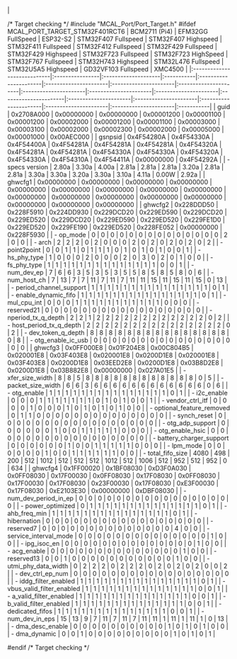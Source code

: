 |

/*	Target checking	*/
#include "MCAL_Port/Port_Target.h"
#ifdef MCAL_PORT_TARGET_STM32F401RCT6
                             | BCM2711 (Pi4)   | EFM32GG FullSpeed   | ESP32-S2   | STM32F407 Fullspeed   | STM32F407 Highspeed   | STM32F411 Fullspeed   | STM32F412 Fullspeed   | STM32F429 Fullspeed   | STM32F429 Highspeed   | STM32F723 Fullspeed   | STM32F723 HighSpeed   | STM32F767 Fullspeed   | STM32H743 Highspeed   | STM32L476 Fullspeed   | STM32U5A5 Highspeed   | GD32VF103 Fullspeed   | XMC4500    |
|:----------------------------|:----------------|:--------------------|:-----------|:----------------------|:----------------------|:----------------------|:----------------------|:----------------------|:----------------------|:----------------------|:----------------------|:----------------------|:----------------------|:----------------------|:----------------------|:----------------------|:-----------|
| guid                        | 0x2708A000      | 0x00000000          | 0x00000000 | 0x00001200            | 0x00001100            | 0x00001200            | 0x00002000            | 0x00001200            | 0x00001100            | 0x00003000            | 0x00003100            | 0x00002000            | 0x00002300            | 0x00002000            | 0x00005000            | 0x00001000            | 0x00AEC000 |
| gsnpsid                     | 0x4F54280A      | 0x4F54330A          | 0x4F54400A | 0x4F54281A            | 0x4F54281A            | 0x4F54281A            | 0x4F54320A            | 0x4F54281A            | 0x4F54281A            | 0x4F54330A            | 0x4F54330A            | 0x4F54320A            | 0x4F54330A            | 0x4F54310A            | 0x4F54411A            | 0x00000000            | 0x4F54292A |
| - specs version             | 2.80a           | 3.30a               | 4.00a      | 2.81a                 | 2.81a                 | 2.81a                 | 3.20a                 | 2.81a                 | 2.81a                 | 3.30a                 | 3.30a                 | 3.20a                 | 3.30a                 | 3.10a                 | 4.11a                 | 0.00W                 | 2.92a      |
| ghwcfg1                     | 0x00000000      | 0x00000000          | 0x00000000 | 0x00000000            | 0x00000000            | 0x00000000            | 0x00000000            | 0x00000000            | 0x00000000            | 0x00000000            | 0x00000000            | 0x00000000            | 0x00000000            | 0x00000000            | 0x00000000            | 0x00000000            | 0x00000000 |
| ghwcfg2                     | 0x228DDD50      | 0x228F5910          | 0x224DD930 | 0x229DCD20            | 0x229ED590            | 0x229DCD20            | 0x229ED520            | 0x229DCD20            | 0x229ED590            | 0x229ED520            | 0x229FE1D0            | 0x229ED520            | 0x229FE190            | 0x229ED520            | 0x228FE052            | 0x00000000            | 0x228F5930 |
| - op_mode                   | 0               | 0                   | 0          | 0                     | 0                     | 0                     | 0                     | 0                     | 0                     | 0                     | 0                     | 0                     | 0                     | 0                     | 2                     | 0                     | 0          |
| - arch                      | 2               | 2                   | 2          | 0                     | 2                     | 0                     | 0                     | 0                     | 2                     | 0                     | 2                     | 0                     | 2                     | 0                     | 2                     | 0                     | 2          |
| - point2point               | 0               | 0                   | 1          | 1                     | 0                     | 1                     | 1                     | 1                     | 0                     | 1                     | 0                     | 1                     | 0                     | 1                     | 0                     | 0                     | 1          |
| - hs_phy_type               | 1               | 0                   | 0          | 0                     | 2                     | 0                     | 0                     | 0                     | 2                     | 0                     | 3                     | 0                     | 2                     | 0                     | 1                     | 0                     | 0          |
| - fs_phy_type               | 1               | 1                   | 1          | 1                     | 1                     | 1                     | 1                     | 1                     | 1                     | 1                     | 1                     | 1                     | 1                     | 1                     | 0                     | 0                     | 1          |
| - num_dev_ep                | 7               | 6                   | 6          | 3                     | 5                     | 3                     | 5                     | 3                     | 5                     | 5                     | 8                     | 5                     | 8                     | 5                     | 8                     | 0                     | 6          |
| - num_host_ch               | 7               | 13                  | 7          | 7                     | 11                    | 7                     | 11                    | 7                     | 11                    | 11                    | 15                    | 11                    | 15                    | 11                    | 15                    | 0                     | 13         |
| - period_channel_support    | 1               | 1                   | 1          | 1                     | 1                     | 1                     | 1                     | 1                     | 1                     | 1                     | 1                     | 1                     | 1                     | 1                     | 1                     | 0                     | 1          |
| - enable_dynamic_fifo       | 1               | 1                   | 1          | 1                     | 1                     | 1                     | 1                     | 1                     | 1                     | 1                     | 1                     | 1                     | 1                     | 1                     | 1                     | 0                     | 1          |
| - mul_cpu_int               | 0               | 0                   | 0          | 1                     | 1                     | 1                     | 1                     | 1                     | 1                     | 1                     | 1                     | 1                     | 1                     | 1                     | 0                     | 0                     | 0          |
| - reserved21                | 0               | 0                   | 0          | 0                     | 0                     | 0                     | 0                     | 0                     | 0                     | 0                     | 0                     | 0                     | 0                     | 0                     | 0                     | 0                     | 0          |
| - nperiod_tx_q_depth        | 2               | 2                   | 1          | 2                     | 2                     | 2                     | 2                     | 2                     | 2                     | 2                     | 2                     | 2                     | 2                     | 2                     | 2                     | 0                     | 2          |
| - host_period_tx_q_depth    | 2               | 2                   | 2          | 2                     | 2                     | 2                     | 2                     | 2                     | 2                     | 2                     | 2                     | 2                     | 2                     | 2                     | 2                     | 0                     | 2          |
| - dev_token_q_depth         | 8               | 8                   | 8          | 8                     | 8                     | 8                     | 8                     | 8                     | 8                     | 8                     | 8                     | 8                     | 8                     | 8                     | 8                     | 0                     | 8          |
| - otg_enable_ic_usb         | 0               | 0                   | 0          | 0                     | 0                     | 0                     | 0                     | 0                     | 0                     | 0                     | 0                     | 0                     | 0                     | 0                     | 0                     | 0                     | 0          |
| ghwcfg3                     | 0x0FF000E8      | 0x01F204E8          | 0x00C804B5 | 0x020001E8            | 0x03F403E8            | 0x020001E8            | 0x0200D1E8            | 0x020001E8            | 0x03F403E8            | 0x0200D1E8            | 0x03EED2E8            | 0x0200D1E8            | 0x03B8D2E8            | 0x0200D1E8            | 0x03B882E8            | 0x00000000            | 0x027A01E5 |
| - xfer_size_width           | 8               | 8                   | 5          | 8                     | 8                     | 8                     | 8                     | 8                     | 8                     | 8                     | 8                     | 8                     | 8                     | 8                     | 8                     | 0                     | 5          |
| - packet_size_width         | 6               | 6                   | 3          | 6                     | 6                     | 6                     | 6                     | 6                     | 6                     | 6                     | 6                     | 6                     | 6                     | 6                     | 6                     | 0                     | 6          |
| - otg_enable                | 1               | 1                   | 1          | 1                     | 1                     | 1                     | 1                     | 1                     | 1                     | 1                     | 1                     | 1                     | 1                     | 1                     | 1                     | 0                     | 1          |
| - i2c_enable                | 0               | 0                   | 0          | 1                     | 1                     | 1                     | 1                     | 1                     | 1                     | 1                     | 0                     | 1                     | 0                     | 1                     | 0                     | 0                     | 1          |
| - vendor_ctrl_itf           | 0               | 0                   | 0          | 0                     | 1                     | 0                     | 0                     | 0                     | 1                     | 0                     | 1                     | 0                     | 1                     | 0                     | 1                     | 0                     | 0          |
| - optional_feature_removed  | 0               | 1                   | 1          | 0                     | 0                     | 0                     | 0                     | 0                     | 0                     | 0                     | 0                     | 0                     | 0                     | 0                     | 0                     | 0                     | 0          |
| - synch_reset               | 0               | 0                   | 0          | 0                     | 0                     | 0                     | 0                     | 0                     | 0                     | 0                     | 0                     | 0                     | 0                     | 0                     | 0                     | 0                     | 0          |
| - otg_adp_support           | 0               | 0                   | 0          | 0                     | 0                     | 0                     | 1                     | 0                     | 0                     | 1                     | 1                     | 1                     | 1                     | 1                     | 0                     | 0                     | 0          |
| - otg_enable_hsic           | 0               | 0                   | 0          | 0                     | 0                     | 0                     | 0                     | 0                     | 0                     | 0                     | 0                     | 0                     | 0                     | 0                     | 0                     | 0                     | 0          |
| - battery_charger_support   | 0               | 0                   | 0          | 0                     | 0                     | 0                     | 1                     | 0                     | 0                     | 1                     | 1                     | 1                     | 1                     | 1                     | 0                     | 0                     | 0          |
| - lpm_mode                  | 0               | 0                   | 0          | 0                     | 0                     | 0                     | 1                     | 0                     | 0                     | 1                     | 1                     | 1                     | 1                     | 1                     | 1                     | 0                     | 0          |
| - total_fifo_size           | 4080            | 498                 | 200        | 512                   | 1012                  | 512                   | 512                   | 512                   | 1012                  | 512                   | 1006                  | 512                   | 952                   | 512                   | 952                   | 0                     | 634        |
| ghwcfg4                     | 0x1FF00020      | 0x1BF08030          | 0xD3F0A030 | 0x0FF08030            | 0x17F00030            | 0x0FF08030            | 0x17F08030            | 0x0FF08030            | 0x17F00030            | 0x17F08030            | 0x23F00030            | 0x17F08030            | 0xE3F00030            | 0x17F08030            | 0xE2103E30            | 0x00000000            | 0xDBF08030 |
| - num_dev_period_in_ep      | 0               | 0                   | 0          | 0                     | 0                     | 0                     | 0                     | 0                     | 0                     | 0                     | 0                     | 0                     | 0                     | 0                     | 0                     | 0                     | 0          |
| - power_optimized           | 0               | 1                   | 1          | 1                     | 1                     | 1                     | 1                     | 1                     | 1                     | 1                     | 1                     | 1                     | 1                     | 1                     | 1                     | 0                     | 1          |
| - ahb_freq_min              | 1               | 1                   | 1          | 1                     | 1                     | 1                     | 1                     | 1                     | 1                     | 1                     | 1                     | 1                     | 1                     | 1                     | 1                     | 0                     | 1          |
| - hibernation               | 0               | 0                   | 0          | 0                     | 0                     | 0                     | 0                     | 0                     | 0                     | 0                     | 0                     | 0                     | 0                     | 0                     | 0                     | 0                     | 0          |
| - reserved7                 | 0               | 0                   | 0          | 0                     | 0                     | 0                     | 0                     | 0                     | 0                     | 0                     | 0                     | 0                     | 0                     | 0                     | 4                     | 0                     | 0          |
| - service_interval_mode     | 0               | 0                   | 0          | 0                     | 0                     | 0                     | 0                     | 0                     | 0                     | 0                     | 0                     | 0                     | 0                     | 0                     | 1                     | 0                     | 0          |
| - ipg_isoc_en               | 0               | 0                   | 0          | 0                     | 0                     | 0                     | 0                     | 0                     | 0                     | 0                     | 0                     | 0                     | 0                     | 0                     | 1                     | 0                     | 0          |
| - acg_enable                | 0               | 0                   | 0          | 0                     | 0                     | 0                     | 0                     | 0                     | 0                     | 0                     | 0                     | 0                     | 0                     | 0                     | 1                     | 0                     | 0          |
| - reserved13                | 0               | 0                   | 1          | 0                     | 0                     | 0                     | 0                     | 0                     | 0                     | 0                     | 0                     | 0                     | 0                     | 0                     | 1                     | 0                     | 0          |
| - utmi_phy_data_width       | 0               | 2                   | 2          | 2                     | 0                     | 2                     | 2                     | 2                     | 0                     | 2                     | 0                     | 2                     | 0                     | 2                     | 0                     | 0                     | 2          |
| - dev_ctrl_ep_num           | 0               | 0                   | 0          | 0                     | 0                     | 0                     | 0                     | 0                     | 0                     | 0                     | 0                     | 0                     | 0                     | 0                     | 0                     | 0                     | 0          |
| - iddg_filter_enabled       | 1               | 1                   | 1          | 1                     | 1                     | 1                     | 1                     | 1                     | 1                     | 1                     | 1                     | 1                     | 1                     | 1                     | 1                     | 0                     | 1          |
| - vbus_valid_filter_enabled | 1               | 1                   | 1          | 1                     | 1                     | 1                     | 1                     | 1                     | 1                     | 1                     | 1                     | 1                     | 1                     | 1                     | 0                     | 0                     | 1          |
| - a_valid_filter_enabled    | 1               | 1                   | 1          | 1                     | 1                     | 1                     | 1                     | 1                     | 1                     | 1                     | 1                     | 1                     | 1                     | 1                     | 0                     | 0                     | 1          |
| - b_valid_filter_enabled    | 1               | 1                   | 1          | 1                     | 1                     | 1                     | 1                     | 1                     | 1                     | 1                     | 1                     | 1                     | 1                     | 1                     | 0                     | 0                     | 1          |
| - dedicated_fifos           | 1               | 1                   | 1          | 1                     | 1                     | 1                     | 1                     | 1                     | 1                     | 1                     | 1                     | 1                     | 1                     | 1                     | 0                     | 0                     | 1          |
| - num_dev_in_eps            | 15              | 13                  | 9          | 7                     | 11                    | 7                     | 11                    | 7                     | 11                    | 11                    | 1                     | 11                    | 1                     | 11                    | 1                     | 0                     | 13         |
| - dma_desc_enable           | 0               | 0                   | 0          | 0                     | 0                     | 0                     | 0                     | 0                     | 0                     | 0                     | 1                     | 0                     | 1                     | 0                     | 1                     | 0                     | 0          |
| - dma_dynamic               | 0               | 0                   | 1          | 0                     | 0                     | 0                     | 0                     | 0                     | 0                     | 0                     | 0                     | 0                     | 1                     | 0                     | 1                     | 0                     | 1          |


#endif /* Target checking */